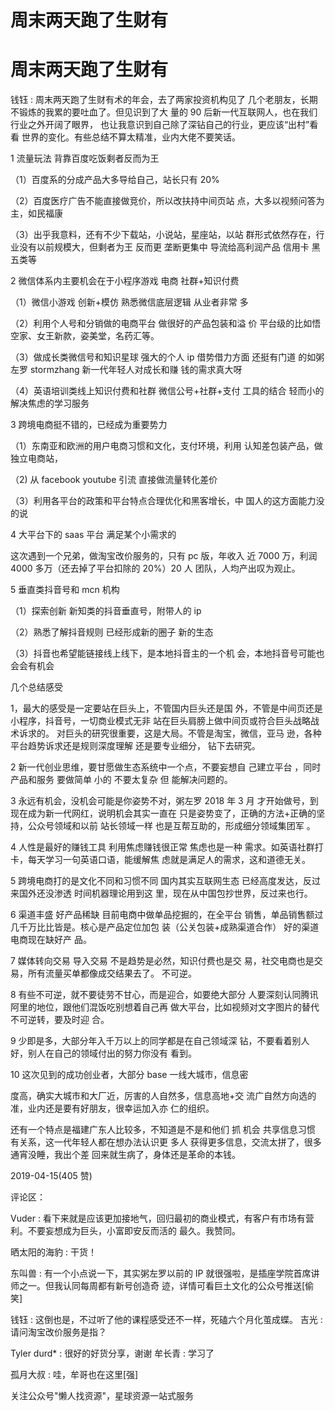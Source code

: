 # 周末两天跑了生财有

# 周末两天跑了生财有

钱钰 : 周末两天跑了生财有术的年会，去了两家投资机构见了 几个老朋友，长期不锻炼的我累的要吐血了。但见识到了大 量的 90 后新一代互联网人，也在我们行业之外开阔了眼界， 也让我意识到自己除了深钻自己的行业，更应该“出村”看看 世界的变化。有些总结不算太精准，业内大佬不要笑话。

1 流量玩法 背靠百度吃饭剩者反而为王

（1）百度系的分成产品大多导给自己，站长只有 20%

（2）百度医疗广告不能直接做竞价，所以改扶持中间页站 点，大多以视频问答为主，如民福康

（3）出乎我意料，还有不少下载站，小说站，星座站，以站 群形式依然存在，行业没有以前规模大，但剩者为王 反而更 垄断更集中 导流给高利润产品 信用卡 黑五类等

2 微信体系内主要机会在于小程序游戏 电商 社群+知识付费

（1）微信小游戏 创新+模仿 熟悉微信底层逻辑 从业者非常 多

（2）利用个人号和分销做的电商平台 做很好的产品包装和溢 价 平台级的比如悟空家、女王新款，姿美堂，名药汇等。

（3）做成长类微信号和知识星球 强大的个人 ip 借势借力方面 还挺有门道 的如粥左罗 stormzhang 新一代年轻人对成长和赚 钱的需求真大呀

（4）英语培训类线上知识付费和社群 微信公号+社群+支付 工具的结合 轻而小的解决焦虑的学习服务

3 跨境电商挺不错的，已经成为重要势力

（1）东南亚和欧洲的用户电商习惯和文化，支付环境，利用 认知差包装产品，做独立电商站，

（2) 从 facebook youtube 引流 直接做流量转化差价

（3）利用各平台的政策和平台特点合理优化和黑客增长，中 国人的这方面能力没的说

4 大平台下的 saas 平台 满足某个小需求的

这次遇到一个兄弟，做淘宝改价服务的，只有 pc 版，年收入 近 7000 万，利润 4000 多万（还去掉了平台扣除的 20%）20 人 团队，人均产出叹为观止。

5 垂直类抖音号和 mcn 机构

（1）探索创新 新知类的抖音垂直号，附带人的 ip

（2）熟悉了解抖音规则 已经形成新的圈子 新的生态

（3）抖音也希望能链接线上线下，是本地抖音主的一个机 会，本地抖音号可能也会会有机会

几个总结感受

1，最大的感受是一定要站在巨头上，不管国内巨头还是国 外，不管是中间页还是小程序，抖音号，一切商业模式无非 站在巨头肩膀上做中间页或符合巨头战略战术诉求的。 对巨头的研究很重要，这是大局。不管是淘宝，微信，亚马 逊，各种平台趋势诉求还是规则深度理解 还是要专业细分， 钻下去研究。

2 新一代创业思维，要甘愿做生态系统中一个点，不要妄想自 己建立平台 ，同时产品和服务 要做简单 小的 不要太复杂 但 能解决问题的。

3 永远有机会，没机会可能是你姿势不对，粥左罗 2018 年 3 月 才开始做号，到现在成为新一代网红，说明机会其实一直在 只是姿势变了，正确的方法+正确的坚持，公众号领域和以前 站长领域一样 也是互帮互助的，形成细分领域集团军 。

4 人性是最好的赚钱工具 利用焦虑赚钱很正常 焦虑也是一种 需求。如英语社群打卡，每天学习一句英语口语，能缓解焦 虑就是满足人的需求，这和道德无关。

5 跨境电商打的是文化不同和习惯不同 国内其实互联网生态 已经高度发达，反过来国外还没渗透 时间机器理论用到这 里，现在从中国包抄世界，反过来也行。

6 渠道丰盛 好产品稀缺 目前电商中做单品挖掘的，在全平台 销售，单品销售额过几千万比比皆是。核心是产品定位加包 装（公关包装+成熟渠道合作） 好的渠道电商现在缺好产 品。

7 媒体转向交易 导入交易 不是趋势是必然，知识付费也是交 易，社交电商也是交易，所有流量买单都像成交结果去了。 不可逆。

8 有些不可逆，就不要徒劳不甘心，而是迎合，如要绝大部分 人要深刻认同腾讯阿里的地位，跟他们混饭吃别想着自己再 做大平台，比如视频对文字图片的替代不可逆转，要及时迎 合。

9 少即是多，大部分年入千万以上的同学都是在自己领域深 钻，不要看着别人好，别人在自己的领域付出的努力你没有 看到。

10 这次见到的成功创业者，大部分 base 一线大城市，信息密

度高，确实大城市和大厂近，厉害的人自然多，信息高地+交 流广自然方向选的准，业内还是要有好朋友，很幸运加入亦 仁的组织。

还有一个特点是福建广东人比较多，不知道是不是和他们 抓 机会 共享信息习惯 有关系，这一代年轻人都在想办法认识更 多人 获得更多信息，交流太拼了，很多通宵没睡，我出个差 回来就生病了，身体还是革命的本钱。

2019-04-15(405 赞)

评论区：

Vuder : 看下来就是应该更加接地气，回归最初的商业模式，有客户有市场有营利。不要妄想成为巨头，小富即安反而活的 最久。我赞同。

晒太阳的海豹 : 干货！

东叫兽 : 有一个小点说一下，其实粥左罗以前的 IP 就很强啦，是插座学院首席讲师之一。但我认同每周都有新号创造奇 迹，详情可看巨土文化的公众号推送[偷笑]

钱钰 : 这倒也是，不过听了他的课程感受还不一样，死磕六个月化茧成蝶。 吉光 : 请问淘宝改价服务是指？

Tyler durd* : 很好的好货分享，谢谢 牟长青 : 学习了

孤月大叔 : 哇，牟哥也在这里[强]

关注公众号"懒人找资源"，星球资源一站式服务